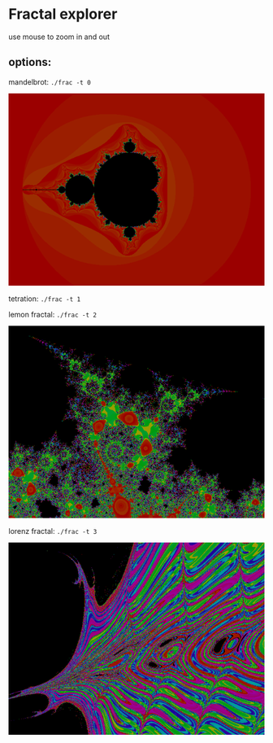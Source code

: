 # Fractal explorer
use mouse to zoom in and out

## options:
mandelbrot: `./frac -t 0`

![alt text](ss1.png)

tetration: `./frac -t 1`

lemon fractal: `./frac -t 2`

![alt text](ss2.png)

lorenz fractal: `./frac -t 3`

![alt text](ss3.png)
